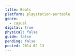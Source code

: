 ```yaml
---
title: Beats
platform: playstation-portable
genre:
  - casual
digital: true
physical: false
guide: false
pending: false
posted: 2014-02-13
---
```

